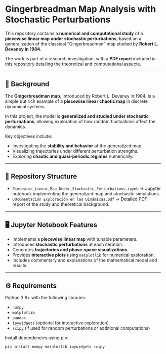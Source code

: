 # Gingerbreadman Map Analysis with Stochastic Perturbations

This repository contains a **numerical and computational study** of a **piecewise linear map under stochastic perturbations**, based on a generalization of the classical "Gingerbreadman" map studied by **Robert L. Devaney in 1984**.  

The work is part of a research investigation, with a **PDF report** included in this repository detailing the theoretical and computational aspects.

---

## 🧩 Background

The **Gingerbreadman map**, introduced by Robert L. Devaney in 1984, is a simple but rich example of a **piecewise linear chaotic map** in discrete dynamical systems.  

In this project, the model is **generalized and studied under stochastic perturbations**, allowing exploration of how random fluctuations affect the dynamics.  

Key objectives include:

- Investigating the **stability and behavior** of the generalized map.
- Visualizing trajectories under different perturbation strengths.
- Exploring **chaotic and quasi-periodic regimes** numerically.

---

## 📂 Repository Structure

- `Piecewise_Linear_Map_Under_Stochastic_Perturbations.ipynb` → Jupyter notebook implementing the generalized map and stochastic simulations.  
- `DOcumentación Exploración en las Dinámicas.pdf` → Detailed PDF report of the study and theoretical background.  

---

## 🖥️ Jupyter Notebook Features

- Implements a **piecewise linear map** with tunable parameters.
- Introduces **stochastic perturbations** at each iteration.
- Generates **trajectories and phase-space visualizations**.
- Provides **interactive plots** using `matplotlib` for numerical exploration.
- Includes commentary and explanations of the mathematical model and results.

---

## ⚙️ Requirements

Python 3.8+ with the following libraries:

- `numpy`
- `matplotlib`
- `pandas`
- `ipywidgets` (optional for interactive exploration)
- `scipy` (if used for random perturbations or additional computations)

Install dependencies using pip:

```bash
pip install numpy matplotlib ipywidgets scipy
